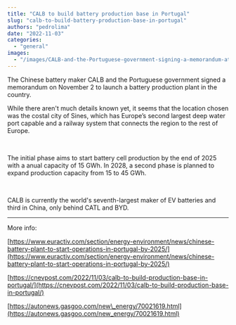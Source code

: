 ```yaml
---
title: "CALB to build battery production base in Portugal"
slug: "calb-to-build-battery-production-base-in-portugal"
authors: "pedrolima"
date: "2022-11-03"
categories: 
  - "general"
images: 
  - "/images/CALB-and-the-Portuguese-government-signing-a-memorandum-at-Sines.avif"
---
```


The Chinese battery maker CALB and the Portuguese government signed a memorandum on November 2 to launch a battery production plant in the country.

While there aren't much details known yet, it seems that the location chosen was the costal city of Sines, which has Europe’s second largest deep water port capable and a railway system that connects the region to the rest of Europe.

 

The initial phase aims to start battery cell production by the end of 2025 with a anual capacity of 15 GWh. In 2028, a second phase is planned to expand production capacity from 15 to 45 GWh.

 

CALB is currently the world's seventh-largest maker of EV batteries and third in China, only behind CATL and BYD.

---

More info:

[https://www.euractiv.com/section/energy-environment/news/chinese-battery-plant-to-start-operations-in-portugal-by-2025/](https://www.euractiv.com/section/energy-environment/news/chinese-battery-plant-to-start-operations-in-portugal-by-2025/)

[https://cnevpost.com/2022/11/03/calb-to-build-production-base-in-portugal/](https://cnevpost.com/2022/11/03/calb-to-build-production-base-in-portugal/)

[https://autonews.gasgoo.com/new\_energy/70021619.html](https://autonews.gasgoo.com/new_energy/70021619.html)
